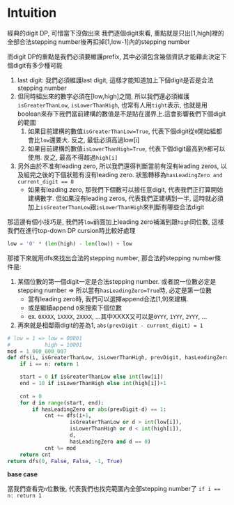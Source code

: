 # Intuition

經典的digit DP, 可惜當下沒做出來
我們逐個digit來看, 重點就是只出[1,high]裡的全部合法stepping number後再扣掉[1,low-1]內的stepping number

而digit DP的重點是我們必須要維護prefix, 其中必須包含幾個資訊才能藉此決定下個digit有多少種可能
1. last digit: 我們必須維護last digit, 這樣才能知道加上下個digit是否是合法stepping number
2. 但同時組出來的數字必須在[low,high]之間, 所以我們還必須維護`isGreaterThanLow`, `isLowerThanHigh`, 也常有人用`tight`表示, 也就是用boolean來存下我們當前建構的數值是不是貼在邊界上.這會影響我們下個digit的範圍
   1. 如果目前建構的數值`isGreaterThanLow=True`, 代表下個digit從`0`開始組都會比`low`還要大. 反之, 最低必須高過low[i]
   2. 如果目前建構的數值`isLowerThanHigh=True`, 代表下個digit最高到`9`都可以使用. 反之, 最高不得超過`high[i]`
3. 另外由於不准有leading zero, 所以我們還得判斷當前有沒有leading zeros, 以及組完之後的下個狀態有沒有leading zero. 狀態轉移為`hasLeadingZero and current_digit == 0`
   - 如果有leading zero, 那我們下個數可以接任意digit, 代表我們正打算開始建構數字. 但如果沒有leading zeros, 代表我們正建構到一半, 這時就必須加上`isGreaterThanLow`跟`isLowerThanHigh`來判斷有哪些合法digit

那這邊有個小技巧是, 我們將`low`前面加上leading zero補滿到跟`high`同位數, 這樣我們在進行top-down DP cursion時比較好處理

```py
low = '0' * (len(high) - len(low)) + low
```

那接下來就用dfs來找出合法的stepping number, 那合法的stepping number條件是:
1. 某個位數的第一個digit一定是合法stepping number. 或者說一位數必定是stepping number => 所以當有`hasLeadingZero=True`時, 必定是第一位數
   - 當有leading zero時, 我們可以選擇append合法[1,9]來建構.
   - 或是繼續append `0`來搜索下個位數
   - ex. `0XXXX`, `1XXXX`, `2XXXX`, ...其中XXXX又可以是`0YYY`, `1YYY`, `2YYY`, ...
2. 再來就是相鄰兩digit的差為1, `abs(prevDigit - current_digit) = 1`

```py
# low = 1 => low = 00001
#           high = 10001
mod = 1_000_000_007
def dfs(i, isGreaterThanLow, isLowerThanHigh, prevDigit, hasLeadingZero):
    if i == n: return 1

    start = 0 if isGreaterThanLow else int(low[i])
    end = 10 if isLowerThanHigh else int(high[i])+1
    
    cnt = 0
    for d in range(start, end):
        if hasLeadingZero or abs(prevDigit-d) == 1:
            cnt += dfs(i+1,
                    isGreaterThanLow or d > int(low[i]),
                    isLowerThanHigh or d < int(high[i]),
                    d,
                    hasLeadingZero and d == 0)
            cnt %= mod
    return cnt
return dfs(0, False, False, -1, True)
```

**base case**

當我們查看完`n`位數後, 代表我們也找完範圍內全部stepping number了
`if i == n: return 1`